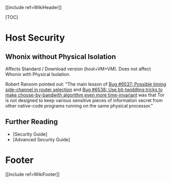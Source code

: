 [[include ref=WikiHeader]]

[TOC]

# Host Security #
## Whonix without Physical Isolation ##
Affects Standard / Download version (host+VM+VM). Does not affect Whonix with Physical Isolation.

Robert Ransom pointed out: "The main lesson of [Bug #6537: Possible timing side-channel in router selection](https://trac.torproject.org/projects/tor/ticket/6537) and [Bug #6538: Use bit-twiddling tricks to make choose-by-bandwith algorithm even more time-invariant](https://trac.torproject.org/projects/tor/ticket/6538) was that Tor is not designed to keep various sensitive pieces of information secret from other native-code programs running on the same physical processor."

## Further Reading ##
* [Security Guide]
* [Advanced Security Guide]

# Footer #
[[include ref=WikiFooter]]